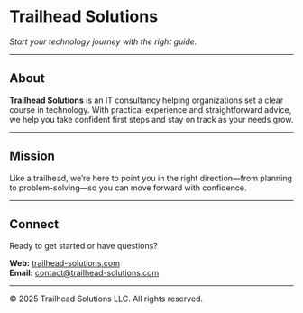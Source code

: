 # Trailhead Solutions

*Start your technology journey with the right guide.*

---

## About

**Trailhead Solutions** is an IT consultancy helping organizations set a clear course in technology. With practical experience and straightforward advice, we help you take confident first steps and stay on track as your needs grow.

---

## Mission

Like a trailhead, we’re here to point you in the right direction—from planning to problem-solving—so you can move forward with confidence.

---

## Connect

Ready to get started or have questions?

**Web:** [trailhead-solutions.com](https://trailhead-solutions.com)  
**Email:** <a href="mailto:contact&#64;trailhead-solutions&#46;com">contact&#64;trailhead-solutions&#46;com</a>

---

© 2025 Trailhead Solutions LLC. All rights reserved.
